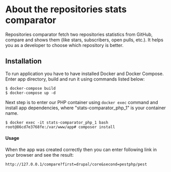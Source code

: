 # About the repositories stats comparator
Repositories comparator fetch two repositories statistics from GitHub, compare and shows them (like stars, subscribers, open pulls, etc.).
It helps you as a developer to choose which repository is better.

## Installation
To run application you have to have installed Docker and Docker Compose. Enter app directory, build and run it using commands listed below:
```
$ docker-compose build
$ docker-compose up -d
```
Next step is to enter our PHP container using `docker exec` command and install app dependencies, where "stats-comparator_php_1" is your container name.
```
$ docker exec -it stats-comparator_php_1 bash
root@86cd7e3768fe:/var/www/app# composer install
```

#### Usage
When the app was created correctly then you can enter following link in your browser and see the result:
```
http://127.0.0.1/compare?first=drupal/core&second=pestphp/pest
``` 
